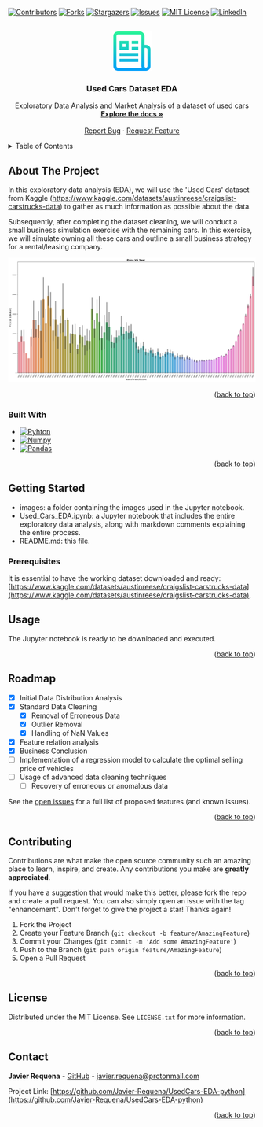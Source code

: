 <a name="readme-top"></a>

<!-- PROJECT SHIELDS -->
<!--
*** I'm using markdown "reference style" links for readability.
*** Reference links are enclosed in brackets [ ] instead of parentheses ( ).
*** See the bottom of this document for the declaration of the reference variables
*** for contributors-url, forks-url, etc. This is an optional, concise syntax you may use.
*** https://www.markdownguide.org/basic-syntax/#reference-style-links
-->
[![Contributors][contributors-shield]][contributors-url]
[![Forks][forks-shield]][forks-url]
[![Stargazers][stars-shield]][stars-url]
[![Issues][issues-shield]][issues-url]
[![MIT License][license-shield]][license-url]
[![LinkedIn][linkedin-shield]][linkedin-url]



<!-- PROJECT LOGO -->
<br />
<div align="center">
  <a href="https://github.com/Javier-Requena/UsedCars-EDA-python">
    <img src="images/logo.png" alt="Logo" width="80" height="80">
  </a>

<h3 align="center">Used Cars Dataset EDA</h3>

  <p align="center">
    Exploratory Data Analysis and Market Analysis of a dataset of used cars
    <br />
    <a href="https://github.com/Javier-Requena/UsedCars-EDA-python"><strong>Explore the docs »</strong></a>
    <br />
    <br />
    <a href="https://github.com/Javier-Requena/UsedCars-EDA-python/issues">Report Bug</a>
    ·
    <a href="https://github.com/Javier-Requena/UsedCars-EDA-python/issues">Request Feature</a>
  </p>
</div>



<!-- TABLE OF CONTENTS -->
<details>
  <summary>Table of Contents</summary>
  <ol>
    <li>
      <a href="#about-the-project">About The Project</a>
      <ul>
        <li><a href="#built-with">Built With</a></li>
      </ul>
    </li>
    <li>
      <a href="#getting-started">Getting Started</a>
      <ul>
        <li><a href="#prerequisites">Prerequisites</a></li>
      </ul>
    </li>
    <li><a href="#usage">Usage</a></li>
    <li><a href="#roadmap">Roadmap</a></li>
    <li><a href="#contributing">Contributing</a></li>
    <li><a href="#license">License</a></li>
    <li><a href="#contact">Contact</a></li>
  </ol>
</details>



<!-- ABOUT THE PROJECT -->
## About The Project

In this exploratory data analysis (EDA), we will use the 'Used Cars' dataset from Kaggle (https://www.kaggle.com/datasets/austinreese/craigslist-carstrucks-data) to gather as much information as possible about the data.

Subsequently, after completing the dataset cleaning, we will conduct a small business simulation exercise with the remaining cars. In this exercise, we will simulate owning all these cars and outline a small business strategy for a rental/leasing company.

<img src="images/graph.png" alt="Logo" width="1200">

<p align="right">(<a href="#readme-top">back to top</a>)</p>



### Built With

* [![Pyhton][Python]][Python-url]
* [![Numpy][Numpy]][Numpy-url]
* [![Pandas][Pandas]][Pandas-url]

<p align="right">(<a href="#readme-top">back to top</a>)</p>



<!-- GETTING STARTED -->
## Getting Started

- images: a folder containing the images used in the Jupyter notebook.
- Used_Cars_EDA.ipynb: a Jupyter notebook that includes the entire exploratory data analysis, along with markdown comments explaining the entire process.
- README.md: this file.

### Prerequisites

It is essential to have the working dataset downloaded and ready: [https://www.kaggle.com/datasets/austinreese/craigslist-carstrucks-data](https://www.kaggle.com/datasets/austinreese/craigslist-carstrucks-data).

<!-- USAGE EXAMPLES -->
## Usage

The Jupyter notebook is ready to be downloaded and executed.

<p align="right">(<a href="#readme-top">back to top</a>)</p>



<!-- ROADMAP -->
## Roadmap

- [x] Initial Data Distribution Analysis
- [x] Standard Data Cleaning
    - [x] Removal of Erroneous Data
    - [x] Outlier Removal
    - [x] Handling of NaN Values
- [x] Feature relation analysis
- [x] Business Conclusion
- [ ] Implementation of a regression model to calculate the optimal selling price of vehicles
- [ ] Usage of advanced data cleaning techniques
    - [ ] Recovery of erroneous or anomalous data 

See the [open issues](https://github.com/Javier-Requena/UsedCars-EDA-python/issues) for a full list of proposed features (and known issues).

<p align="right">(<a href="#readme-top">back to top</a>)</p>



<!-- CONTRIBUTING -->
## Contributing

Contributions are what make the open source community such an amazing place to learn, inspire, and create. Any contributions you make are **greatly appreciated**.

If you have a suggestion that would make this better, please fork the repo and create a pull request. You can also simply open an issue with the tag "enhancement".
Don't forget to give the project a star! Thanks again!

1. Fork the Project
2. Create your Feature Branch (`git checkout -b feature/AmazingFeature`)
3. Commit your Changes (`git commit -m 'Add some AmazingFeature'`)
4. Push to the Branch (`git push origin feature/AmazingFeature`)
5. Open a Pull Request

<p align="right">(<a href="#readme-top">back to top</a>)</p>



<!-- LICENSE -->
## License

Distributed under the MIT License. See `LICENSE.txt` for more information.

<p align="right">(<a href="#readme-top">back to top</a>)</p>



<!-- CONTACT -->
## Contact

**Javier Requena** - [GitHub](https://github.com/Javier-Requena) - javier.requena@protonmail.com

Project Link: [https://github.com/Javier-Requena/UsedCars-EDA-python](https://github.com/Javier-Requena/UsedCars-EDA-python)

<p align="right">(<a href="#readme-top">back to top</a>)</p>

<!-- MARKDOWN LINKS & IMAGES -->
<!-- https://www.markdownguide.org/basic-syntax/#reference-style-links -->
[contributors-shield]: https://img.shields.io/github/contributors/Javier-Requena/UsedCars-EDA-python.svg?style=for-the-badge
[contributors-url]: https://github.com/Javier-Requena/UsedCars-EDA-python/graphs/contributors
[forks-shield]: https://img.shields.io/github/forks/Javier-Requena/UsedCars-EDA-python.svg?style=for-the-badge
[forks-url]: https://github.com/Javier-Requena/UsedCars-EDA-python/forks
[stars-shield]: https://img.shields.io/github/stars/Javier-Requena/UsedCars-EDA-python.svg?style=for-the-badge
[stars-url]: https://github.com/Javier-Requena/UsedCars-EDA-python/stargazers
[issues-shield]: https://img.shields.io/github/issues/Javier-Requena/UsedCars-EDA-python.svg?style=for-the-badge
[issues-url]: https://github.com/Javier-Requena/UsedCars-EDA-python/issues
[license-shield]: https://img.shields.io/github/license/Javier-Requena/UsedCars-EDA-python.svg?style=for-the-badge
[license-url]: https://github.com/Javier-Requena/UsedCars-EDA-python/blob/main/LICENSE
[linkedin-shield]: https://img.shields.io/badge/-LinkedIn-black.svg?style=for-the-badge&logo=linkedin&colorB=555
[linkedin-url]: https://www.linkedin.com/in/javier-requena-gonzalez/
[graph]: images/graph.png
[Python]: https://img.shields.io/badge/Python-blue?style=for-the-badge&logo=python&logoColor=yellow
[Python-url]: https://www.python.org/
[Numpy]: https://img.shields.io/badge/Numpy-8198DF?style=for-the-badge&logo=numpy&logoColor=091A4F
[Numpy-url]: https://numpy.org/
[Pandas]: https://img.shields.io/badge/Pandas-606060?style=for-the-badge&logo=pandas&logoColor=white
[Pandas-url]: https://pandas.pydata.org/
